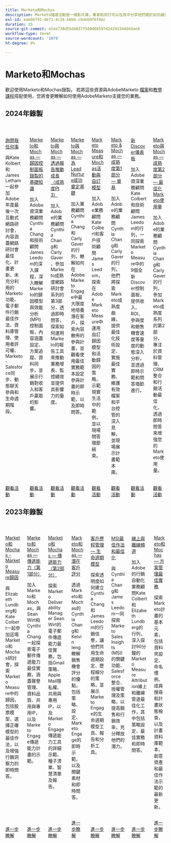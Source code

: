 ```yaml
---
title: Marketo和Mochas
description: Marketo隨選活動是一個影片庫，專家和同行可以在其中分享他們關於如何最佳使用AdobeMarketo的想法和想法。
exl-id: eab06791-de71-4c26-bbb6-cbdeb9f6f8ec
duration: 15
source-git-commit: e54e738d55d4037f500d68597d2d29334ddddae9
workflow-type: tm+mt
source-wordcount: '1079'
ht-degree: 0%

---
```


# Marketo和Mochas

歡迎使用Marketo和Mochas錄製。 若將這些資源與AdobeMarketo [檔案](https://experienceleague.adobe.com/docs/marketo-engage.html)和[教學課程](https://experienceleague.adobe.com/docs/marketo-learn/tutorials/overview.html)搭配使用，您將會更瞭解如何使用AdobeMarketo支援您的業務。

## 2024年錄製

<!-- CARDS

* 2024/ask-me-anything.md {cta  = Watch event}
* 2024/attribution-dashboard-recording.md {cta  = Watch event}
* 2024/drive-growth-with-reporting.md {cta  = Watch event}
* 2024/lead-nurture-success.md {cta  = Watch event}
* 2024/marketo-measure-and-mochas-activities-and-custom-models.md {cta  = Watch event}
* 2024/maturity-part1-foundation.md {cta  = Watch event}
* 2024/new-discover-dashboard.md {cta  = Watch event}
* 2024/optimize-marketo-usage.md {cta  = Watch event}

-->
<!-- START CARDS HTML - DO NOT MODIFY BY HAND -->
<div class="columns">
    <div class="column is-half-tablet is-half-desktop is-one-third-widescreen" aria-label="Ask Me Anything">
        <div class="card" style="height: 100%; display: flex; flex-direction: column; height: 100%;">
            <div class="card-image">
                <figure class="image x-is-16by9">
                    <a href="2024/ask-me-anything.md" title="詢問我任何事" target="_blank" rel="referrer">
                        <img class="is-bordered-r-small" src="https://video.tv.adobe.com/v/3438195/?format=jpeg&nocache=1732325112850" alt="詢問我任何事"
                             style="width: 100%; aspect-ratio: 16 / 9; object-fit: cover; overflow: hidden; display: block; margin: auto;">
                    </a>
                </figure>
            </div>
            <div class="card-content is-padded-small" style="display: flex; flex-direction: column; flex-grow: 1; justify-content: space-between;">
                <div class="top-card-content">
                    <p class="headline is-size-6 has-text-weight-bold">
                        <a href="2024/ask-me-anything.md" target="_blank" rel="referrer" title="詢問我任何事">詢問我任何事</a>
                    </p>
                    <p class="is-size-6">與Kate Kolbert和James Letham一起參加Adobe年度最後一次互動式網路研討會，內容涵蓋網路研討會最佳化、計畫更新、未充分利用的Marketo功能、電子郵件行銷最佳作法、資料庫管理、使用者許可權、Marketo-Salesforce同步、動態聊天參與和生命週期階段。</p>
                </div>
                <a href="2024/ask-me-anything.md" target="_blank" rel="referrer" class="spectrum-Button spectrum-Button--outline spectrum-Button--primary spectrum-Button--sizeM" style="align-self: flex-start; margin-top: 1rem;">
                    <span class="spectrum-Button-label has-no-wrap has-text-weight-bold">觀看活動</span>
                </a>
            </div>
        </div>
    </div>
    <div class="column is-half-tablet is-half-desktop is-one-third-widescreen" aria-label="Marketo & Mochas - Fundamentals of Attribution Dashboards Recording">
        <div class="card" style="height: 100%; display: flex; flex-direction: column; height: 100%;">
            <div class="card-image">
                <figure class="image x-is-16by9">
                    <a href="2024/attribution-dashboard-recording.md" title="Marketo和Mochas — 歸因控制面板錄製的基礎知識" target="_blank" rel="referrer">
                        <img class="is-bordered-r-small" src="https://video.tv.adobe.com/v/3427255/?format=jpeg&nocache=1732325112863" alt="Marketo和Mochas — 歸因控制面板錄製的基礎知識"
                             style="width: 100%; aspect-ratio: 16 / 9; object-fit: cover; overflow: hidden; display: block; margin: auto;">
                    </a>
                </figure>
            </div>
            <div class="card-content is-padded-small" style="display: flex; flex-direction: column; flex-grow: 1; justify-content: space-between;">
                <div class="top-card-content">
                    <p class="headline is-size-6 has-text-weight-bold">
                        <a href="2024/attribution-dashboard-recording.md" target="_blank" rel="referrer" title="Marketo和Mochas — 歸因控制面板錄製的基礎知識">Marketo和Mochas — 歸因控制面板錄製的基礎知識</a>
                    </p>
                    <p class="is-size-6">加入Adobe資深業務顧問Cynthia Chang和技術顧問James Leedom的深入課程，深入瞭解Marketo的歸因模型與效能分析(MPI)控制面板，內容涵蓋設定、方案追蹤、資料同步，並展示行銷對收入和客戶贏取的影響。</p>
                </div>
                <a href="2024/attribution-dashboard-recording.md" target="_blank" rel="referrer" class="spectrum-Button spectrum-Button--outline spectrum-Button--primary spectrum-Button--sizeM" style="align-self: flex-start; margin-top: 1rem;">
                    <span class="spectrum-Button-label has-no-wrap has-text-weight-bold">觀看活動</span>
                </a>
            </div>
        </div>
    </div>
    <div class="column is-half-tablet is-half-desktop is-one-third-widescreen" aria-label="Marketo & Mochas - Driving Growth with Reporting (Maturity Pt 3)">
        <div class="card" style="height: 100%; display: flex; flex-direction: column; height: 100%;">
            <div class="card-image">
                <figure class="image x-is-16by9">
                    <a href="2024/drive-growth-with-reporting.md" title="Marketo與Mochas — 透過報告推動成長（成熟度Pt 3）" target="_blank" rel="referrer">
                        <img class="is-bordered-r-small" src="https://video.tv.adobe.com/v/3435407/?format=jpeg&nocache=1732325112839" alt="Marketo與Mochas — 透過報告推動成長（成熟度Pt 3）"
                             style="width: 100%; aspect-ratio: 16 / 9; object-fit: cover; overflow: hidden; display: block; margin: auto;">
                    </a>
                </figure>
            </div>
            <div class="card-content is-padded-small" style="display: flex; flex-direction: column; flex-grow: 1; justify-content: space-between;">
                <div class="top-card-content">
                    <p class="headline is-size-6 has-text-weight-bold">
                        <a href="2024/drive-growth-with-reporting.md" target="_blank" rel="referrer" title="Marketo與Mochas — 透過報告推動成長（成熟度Pt 3）">Marketo與Mochas — 透過報告推動成長（成熟度Pt 3）</a>
                    </p>
                    <p class="is-size-6">加入Adobe的業務顧問Cynthia Chang和Carly Gaver，參加Marketo成熟度網路研討會系列的第3部分，透過即時問答，探索如何運用Marketo的報告工具來推動業務增長、監控績效並提供具影響力的量度。</p>
                </div>
                <a href="2024/drive-growth-with-reporting.md" target="_blank" rel="referrer" class="spectrum-Button spectrum-Button--outline spectrum-Button--primary spectrum-Button--sizeM" style="align-self: flex-start; margin-top: 1rem;">
                    <span class="spectrum-Button-label has-no-wrap has-text-weight-bold">觀看活動</span>
                </a>
            </div>
        </div>
    </div>
    <div class="column is-half-tablet is-half-desktop is-one-third-widescreen" aria-label="Marketo & Mochas - Laying the Foundation for Lead Nurture Success">
        <div class="card" style="height: 100%; display: flex; flex-direction: column; height: 100%;">
            <div class="card-image">
                <figure class="image x-is-16by9">
                    <a href="2024/lead-nurture-success.md" title="Marketo與Mochas — 為領導培養成功奠定基礎" target="_blank" rel="referrer">
                        <img class="is-bordered-r-small" src="https://video.tv.adobe.com/v/3429436/?format=jpeg&nocache=1732325112847" alt="Marketo與Mochas — 為領導培養成功奠定基礎"
                             style="width: 100%; aspect-ratio: 16 / 9; object-fit: cover; overflow: hidden; display: block; margin: auto;">
                    </a>
                </figure>
            </div>
            <div class="card-content is-padded-small" style="display: flex; flex-direction: column; flex-grow: 1; justify-content: space-between;">
                <div class="top-card-content">
                    <p class="headline is-size-6 has-text-weight-bold">
                        <a href="2024/lead-nurture-success.md" target="_blank" rel="referrer" title="Marketo與Mochas — 為領導培養成功奠定基礎">Marketo與Mochas — 為Lead Nurture成功奠定基礎</a>
                    </p>
                    <p class="is-size-6">加入業務顧問Cynthia Chang和Carly Gaver的行列，瞭解如何在Adobe Marketo Engage中最大限度地培養潛在客戶，探索內容散佈的參與計畫，並觀看使用最佳實務範本設定參與計畫的即時示範，以及即時問答。</p>
                </div>
                <a href="2024/lead-nurture-success.md" target="_blank" rel="referrer" class="spectrum-Button spectrum-Button--outline spectrum-Button--primary spectrum-Button--sizeM" style="align-self: flex-start; margin-top: 1rem;">
                    <span class="spectrum-Button-label has-no-wrap has-text-weight-bold">觀看活動</span>
                </a>
            </div>
        </div>
    </div>
    <div class="column is-half-tablet is-half-desktop is-one-third-widescreen" aria-label="Marketo Measure & Mochas Activities and Custom Models">
        <div class="card" style="height: 100%; display: flex; flex-direction: column; height: 100%;">
            <div class="card-image">
                <figure class="image x-is-16by9">
                    <a href="2024/marketo-measure-and-mochas-activities-and-custom-models.md" title="Marketo Measure與Mochas活動與自訂模型" target="_blank" rel="referrer">
                        <img class="is-bordered-r-small" src="https://video.tv.adobe.com/v/3432603/?format=jpeg&nocache=1732325112842" alt="Marketo Measure與Mochas活動與自訂模型"
                             style="width: 100%; aspect-ratio: 16 / 9; object-fit: cover; overflow: hidden; display: block; margin: auto;">
                    </a>
                </figure>
            </div>
            <div class="card-content is-padded-small" style="display: flex; flex-direction: column; flex-grow: 1; justify-content: space-between;">
                <div class="top-card-content">
                    <p class="headline is-size-6 has-text-weight-bold">
                        <a href="2024/marketo-measure-and-mochas-activities-and-custom-models.md" target="_blank" rel="referrer" title="Marketo Measure與Mochas活動與自訂模型">Marketo Measure和Mochas活動與自訂模型</a>
                    </p>
                    <p class="is-size-6">加入Adobe業務顧問Kate Colbert和客戶技術顧問James Leedom，探索在Adobe Marketo Measure中運用自訂歸因模型和活動歸因的策略，示範現實生活中的範例，並以現場問答環節結束。</p>
                </div>
                <a href="2024/marketo-measure-and-mochas-activities-and-custom-models.md" target="_blank" rel="referrer" class="spectrum-Button spectrum-Button--outline spectrum-Button--primary spectrum-Button--sizeM" style="align-self: flex-start; margin-top: 1rem;">
                    <span class="spectrum-Button-label has-no-wrap has-text-weight-bold">觀看活動</span>
                </a>
            </div>
        </div>
    </div>
    <div class="column is-half-tablet is-half-desktop is-one-third-widescreen" aria-label="Marketo & Mochas - Maturity Part 1 - Laying the Foundation">
        <div class="card" style="height: 100%; display: flex; flex-direction: column; height: 100%;">
            <div class="card-image">
                <figure class="image x-is-16by9">
                    <a href="2024/maturity-part1-foundation.md" title="Marketo與Mochas — 成熟度第1部分 — 奠基基礎" target="_blank" rel="referrer">
                        <img class="is-bordered-r-small" src="https://video.tv.adobe.com/v/3432499/?format=jpeg&nocache=1732325112852" alt="Marketo與Mochas — 成熟度第1部分 — 奠基基礎"
                             style="width: 100%; aspect-ratio: 16 / 9; object-fit: cover; overflow: hidden; display: block; margin: auto;">
                    </a>
                </figure>
            </div>
            <div class="card-content is-padded-small" style="display: flex; flex-direction: column; flex-grow: 1; justify-content: space-between;">
                <div class="top-card-content">
                    <p class="headline is-size-6 has-text-weight-bold">
                        <a href="2024/maturity-part1-foundation.md" target="_blank" rel="referrer" title="Marketo與Mochas — 成熟度第1部分 — 奠基基礎">Marketo &amp; Mochas — 成熟度第1部分 — 奠基</a>
                    </p>
                    <p class="is-size-6">加入Adobe的業務顧問Cynthia Chang和Carly Gaver的行列，他們將探索Marketo成熟度曲線，提供最佳化技術設定、實施最佳實務、維護有效檔案和平台控管的深入見解，並現場展示計畫範本庫。</p>
                </div>
                <a href="2024/maturity-part1-foundation.md" target="_blank" rel="referrer" class="spectrum-Button spectrum-Button--outline spectrum-Button--primary spectrum-Button--sizeM" style="align-self: flex-start; margin-top: 1rem;">
                    <span class="spectrum-Button-label has-no-wrap has-text-weight-bold">觀看活動</span>
                </a>
            </div>
        </div>
    </div>
    <div class="column is-half-tablet is-half-desktop is-one-third-widescreen" aria-label="New Discover Dashboards">
        <div class="card" style="height: 100%; display: flex; flex-direction: column; height: 100%;">
            <div class="card-image">
                <figure class="image x-is-16by9">
                    <a href="2024/new-discover-dashboard.md" title="全新Discover控制面板" target="_blank" rel="referrer">
                        <img class="is-bordered-r-small" src="https://video.tv.adobe.com/v/3428405/?format=jpeg&nocache=1732325112860" alt="全新Discover控制面板"
                             style="width: 100%; aspect-ratio: 16 / 9; object-fit: cover; overflow: hidden; display: block; margin: auto;">
                    </a>
                </figure>
            </div>
            <div class="card-content is-padded-small" style="display: flex; flex-direction: column; flex-grow: 1; justify-content: space-between;">
                <div class="top-card-content">
                    <p class="headline is-size-6 has-text-weight-bold">
                        <a href="2024/new-discover-dashboard.md" target="_blank" rel="referrer" title="全新Discover控制面板">新Discover儀表板</a>
                    </p>
                    <p class="is-size-6">加入Adobe資深業務顧問Kate Colbert和技術顧問James Leedom的行列，一同探索Marketo Measure中的9個全新Discover控制面板，提供收入、ROI、參與度和銷售機會速度等量度的動態深入分析，並透過即時示範和問答環節進行。</p>
                </div>
                <a href="2024/new-discover-dashboard.md" target="_blank" rel="referrer" class="spectrum-Button spectrum-Button--outline spectrum-Button--primary spectrum-Button--sizeM" style="align-self: flex-start; margin-top: 1rem;">
                    <span class="spectrum-Button-label has-no-wrap has-text-weight-bold">觀看活動</span>
                </a>
            </div>
        </div>
    </div>
    <div class="column is-half-tablet is-half-desktop is-one-third-widescreen" aria-label="Marketo & Mochas - Maturity Part 2 - Optimizing Your Marketo Usage">
        <div class="card" style="height: 100%; display: flex; flex-direction: column; height: 100%;">
            <div class="card-image">
                <figure class="image x-is-16by9">
                    <a href="2024/optimize-marketo-usage.md" title="Marketo與Mochas — 成熟度第2部分 — 最佳化Marketo使用" target="_blank" rel="referrer">
                        <img class="is-bordered-r-small" src="https://video.tv.adobe.com/v/3434699/?format=jpeg&nocache=1732325112857" alt="Marketo與Mochas — 成熟度第2部分 — 最佳化Marketo使用"
                             style="width: 100%; aspect-ratio: 16 / 9; object-fit: cover; overflow: hidden; display: block; margin: auto;">
                    </a>
                </figure>
            </div>
            <div class="card-content is-padded-small" style="display: flex; flex-direction: column; flex-grow: 1; justify-content: space-between;">
                <div class="top-card-content">
                    <p class="headline is-size-6 has-text-weight-bold">
                        <a href="2024/optimize-marketo-usage.md" target="_blank" rel="referrer" title="Marketo與Mochas — 成熟度第2部分 — 最佳化Marketo使用">Marketo與Mochas — 成熟度第2部分 — 最佳化Marketo使用量</a>
                    </p>
                    <p class="is-size-6">加入Adobe的業務顧問Cynthia Chang和Carly Gaver的行列，參加Marketo成熟度系列的第2部分，專注於資料管理、CRM整合和行銷活動最佳化，透過即時問答來增強您的Marketo使用量。</p>
                </div>
                <a href="2024/optimize-marketo-usage.md" target="_blank" rel="referrer" class="spectrum-Button spectrum-Button--outline spectrum-Button--primary spectrum-Button--sizeM" style="align-self: flex-start; margin-top: 1rem;">
                    <span class="spectrum-Button-label has-no-wrap has-text-weight-bold">觀看活動</span>
                </a>
            </div>
        </div>
    </div>
</div>
<!-- END CARDS HTML - DO NOT MODIFY BY HAND -->

## 2023年錄製

<!-- CARDS

* 2023/attribution.md
* 2023/deliverability-part-one.md
* 2023/deliverability-part-two.md
* 2023/lead-scoring.md
* 2023/lifecycle-modeling.md
* 2023/msi-best-practices.md
* 2023/online-offline.md
* 2023/program-management.md

-->
<!-- START CARDS HTML - DO NOT MODIFY BY HAND -->
<div class="columns">
    <div class="column is-half-tablet is-half-desktop is-one-third-widescreen" aria-label="Marketo and Mochas - Marketo Measure Attribution">
        <div class="card" style="height: 100%; display: flex; flex-direction: column; height: 100%;">
            <div class="card-image">
                <figure class="image x-is-16by9">
                    <a href="2023/attribution.md" title="Marketo和Mochas - Marketo Measure歸因" target="_blank" rel="referrer">
                        <img class="is-bordered-r-small" src="https://video.tv.adobe.com/v/3413506/?format=jpeg&nocache=1732325113341" alt="Marketo和Mochas - Marketo Measure歸因"
                             style="width: 100%; aspect-ratio: 16 / 9; object-fit: cover; overflow: hidden; display: block; margin: auto;">
                    </a>
                </figure>
            </div>
            <div class="card-content is-padded-small" style="display: flex; flex-direction: column; flex-grow: 1; justify-content: space-between;">
                <div class="top-card-content">
                    <p class="headline is-size-6 has-text-weight-bold">
                        <a href="2023/attribution.md" target="_blank" rel="referrer" title="Marketo和Mochas - Marketo Measure歸因">Marketo和Mochas - Marketo Measure歸因</a>
                    </p>
                    <p class="is-size-6">與Elizabeth Lundberg和Kate Colbert一起參加這場Marketo和Mochas研討會，探索Marketo Measure中的歸因，包括股票模型、選擇正確模型的最佳作法，以及增強行銷洞察力的即時問答。</p>
                </div>
                <a href="2023/attribution.md" target="_blank" rel="referrer" class="spectrum-Button spectrum-Button--outline spectrum-Button--primary spectrum-Button--sizeM" style="align-self: flex-start; margin-top: 1rem;">
                    <span class="spectrum-Button-label has-no-wrap has-text-weight-bold">進一步瞭解</span>
                </a>
            </div>
        </div>
    </div>
    <div class="column is-half-tablet is-half-desktop is-one-third-widescreen" aria-label="Marketo and Mochas - Deliverability (Part 1)">
        <div class="card" style="height: 100%; display: flex; flex-direction: column; height: 100%;">
            <div class="card-image">
                <figure class="image x-is-16by9">
                    <a href="2023/deliverability-part-one.md" title="Marketo與Mochas — 傳遞能力（第1部分）" target="_blank" rel="referrer">
                        <img class="is-bordered-r-small" src="https://video.tv.adobe.com/v/3416666/?format=jpeg&nocache=1732325113335" alt="Marketo與Mochas — 傳遞能力（第1部分）"
                             style="width: 100%; aspect-ratio: 16 / 9; object-fit: cover; overflow: hidden; display: block; margin: auto;">
                    </a>
                </figure>
            </div>
            <div class="card-content is-padded-small" style="display: flex; flex-direction: column; flex-grow: 1; justify-content: space-between;">
                <div class="top-card-content">
                    <p class="headline is-size-6 has-text-weight-bold">
                        <a href="2023/deliverability-part-one.md" target="_blank" rel="referrer" title="Marketo與Mochas — 傳遞能力（第1部分）">Marketo和Mochas — 傳遞能力（第1部分）</a>
                    </p>
                    <p class="is-size-6">加入Marketo和Mochas，與Sean Wirt和Cynthia Chang一起探索電子郵件傳遞能力最佳實務，涵蓋聲譽管理、資料品質、共用與專用IP，以及Marketo Engage傳遞能力計畫的示範。</p>
                </div>
                <a href="2023/deliverability-part-one.md" target="_blank" rel="referrer" class="spectrum-Button spectrum-Button--outline spectrum-Button--primary spectrum-Button--sizeM" style="align-self: flex-start; margin-top: 1rem;">
                    <span class="spectrum-Button-label has-no-wrap has-text-weight-bold">進一步瞭解</span>
                </a>
            </div>
        </div>
    </div>
    <div class="column is-half-tablet is-half-desktop is-one-third-widescreen" aria-label="Marketo and Mochas - Deliverability (Part 2)">
        <div class="card" style="height: 100%; display: flex; flex-direction: column; height: 100%;">
            <div class="card-image">
                <figure class="image x-is-16by9">
                    <a href="2023/deliverability-part-two.md" title="Marketo與Mochas — 傳遞能力（第2部分）" target="_blank" rel="referrer">
                        <img class="is-bordered-r-small" src="https://video.tv.adobe.com/v/3418668/?format=jpeg&nocache=1732325113338" alt="Marketo與Mochas — 傳遞能力（第2部分）"
                             style="width: 100%; aspect-ratio: 16 / 9; object-fit: cover; overflow: hidden; display: block; margin: auto;">
                    </a>
                </figure>
            </div>
            <div class="card-content is-padded-small" style="display: flex; flex-direction: column; flex-grow: 1; justify-content: space-between;">
                <div class="top-card-content">
                    <p class="headline is-size-6 has-text-weight-bold">
                        <a href="2023/deliverability-part-two.md" target="_blank" rel="referrer" title="Marketo與Mochas — 傳遞能力（第2部分）">Marketo和Mochas — 傳遞能力（第2部分）</a>
                    </p>
                    <p class="is-size-6">探索Marketo Deliverability Manager Sean Wirt的電子郵件傳遞能力最佳實務，包括Gmail策略、Apple Mail隱私權、共用與專用IP，以及Marketo Engage傳遞能力工具的詳細示範、種子清單、智慧清單及報告。</p>
                </div>
                <a href="2023/deliverability-part-two.md" target="_blank" rel="referrer" class="spectrum-Button spectrum-Button--outline spectrum-Button--primary spectrum-Button--sizeM" style="align-self: flex-start; margin-top: 1rem;">
                    <span class="spectrum-Button-label has-no-wrap has-text-weight-bold">進一步瞭解</span>
                </a>
            </div>
        </div>
    </div>
    <div class="column is-half-tablet is-half-desktop is-one-third-widescreen" aria-label="Marketo and Mochas - Lead Scoring">
        <div class="card" style="height: 100%; display: flex; flex-direction: column; height: 100%;">
            <div class="card-image">
                <figure class="image x-is-16by9">
                    <a href="2023/lead-scoring.md" title="Marketo和Mochas — 銷售機會評分" target="_blank" rel="referrer">
                        <img class="is-bordered-r-small" src="https://video.tv.adobe.com/v/3412722/?format=jpeg&nocache=1732325113346" alt="Marketo和Mochas — 銷售機會評分"
                             style="width: 100%; aspect-ratio: 16 / 9; object-fit: cover; overflow: hidden; display: block; margin: auto;">
                    </a>
                </figure>
            </div>
            <div class="card-content is-padded-small" style="display: flex; flex-direction: column; flex-grow: 1; justify-content: space-between;">
                <div class="top-card-content">
                    <p class="headline is-size-6 has-text-weight-bold">
                        <a href="2023/lead-scoring.md" target="_blank" rel="referrer" title="Marketo和Mochas — 銷售機會評分">Marketo和Mochas — 潛在客戶評分</a>
                    </p>
                    <p class="is-size-6">透過Marketo和Mochas的Cynthia Chang和Kelvin Ieng瞭解銷售機會評分的優點，包括策略、設定、Marketo Engage的即時示範，以及關鍵素材和即時問答。</p>
                </div>
                <a href="2023/lead-scoring.md" target="_blank" rel="referrer" class="spectrum-Button spectrum-Button--outline spectrum-Button--primary spectrum-Button--sizeM" style="align-self: flex-start; margin-top: 1rem;">
                    <span class="spectrum-Button-label has-no-wrap has-text-weight-bold">進一步瞭解</span>
                </a>
            </div>
        </div>
    </div>
    <div class="column is-half-tablet is-half-desktop is-one-third-widescreen" aria-label="Customer Journey Management - Lifecycle Modeling">
        <div class="card" style="height: 100%; display: flex; flex-direction: column; height: 100%;">
            <div class="card-image">
                <figure class="image x-is-16by9">
                    <a href="2023/lifecycle-modeling.md" title="客戶歷程管理 — 生命週期模式" target="_blank" rel="referrer">
                        <img class="is-bordered-r-small" src="https://video.tv.adobe.com/v/3420763/?format=jpeg&nocache=1732325113348" alt="客戶歷程管理 — 生命週期模式"
                             style="width: 100%; aspect-ratio: 16 / 9; object-fit: cover; overflow: hidden; display: block; margin: auto;">
                    </a>
                </figure>
            </div>
            <div class="card-content is-padded-small" style="display: flex; flex-direction: column; flex-grow: 1; justify-content: space-between;">
                <div class="top-card-content">
                    <p class="headline is-size-6 has-text-weight-bold">
                        <a href="2023/lifecycle-modeling.md" target="_blank" rel="referrer" title="客戶歷程管理 — 生命週期模式">客戶歷程管理 — 生命週期模型</a>
                    </p>
                    <p class="is-size-6">探索透明度如何建立Cynthia Chang和James Leedom的行銷信譽，讓他們共用生命週期設定、歷程細分的策略，並展示Marketo Engage的生命週期模型工具、報告和分析工具。</p>
                </div>
                <a href="2023/lifecycle-modeling.md" target="_blank" rel="referrer" class="spectrum-Button spectrum-Button--outline spectrum-Button--primary spectrum-Button--sizeM" style="align-self: flex-start; margin-top: 1rem;">
                    <span class="spectrum-Button-label has-no-wrap has-text-weight-bold">進一步瞭解</span>
                </a>
            </div>
        </div>
    </div>
    <div class="column is-half-tablet is-half-desktop is-one-third-widescreen" aria-label="MSI Best Practices and Optimization">
        <div class="card" style="height: 100%; display: flex; flex-direction: column; height: 100%;">
            <div class="card-image">
                <figure class="image x-is-16by9">
                    <a href="2023/msi-best-practices.md" title="MSI最佳作法和最佳化" target="_blank" rel="referrer">
                        <img class="is-bordered-r-small" src="https://video.tv.adobe.com/v/3422797?format=jpeg&nocache=1732325113352" alt="MSI最佳作法和最佳化"
                             style="width: 100%; aspect-ratio: 16 / 9; object-fit: cover; overflow: hidden; display: block; margin: auto;">
                    </a>
                </figure>
            </div>
            <div class="card-content is-padded-small" style="display: flex; flex-direction: column; flex-grow: 1; justify-content: space-between;">
                <div class="top-card-content">
                    <p class="headline is-size-6 has-text-weight-bold">
                        <a href="2023/msi-best-practices.md" target="_blank" rel="referrer" title="MSI最佳作法和最佳化">MSI最佳作法和最佳化</a>
                    </p>
                    <p class="is-size-6">與Cynthia Chang和James Leedom一同探索Marketo Sales Insights (MSI)的關鍵功能、Salesforce整合、授權管理及策略，以提高銷售和行銷效率，充分釋放他們的潛力。</p>
                </div>
                <a href="2023/msi-best-practices.md" target="_blank" rel="referrer" class="spectrum-Button spectrum-Button--outline spectrum-Button--primary spectrum-Button--sizeM" style="align-self: flex-start; margin-top: 1rem;">
                    <span class="spectrum-Button-label has-no-wrap has-text-weight-bold">進一步瞭解</span>
                </a>
            </div>
        </div>
    </div>
    <div class="column is-half-tablet is-half-desktop is-one-third-widescreen" aria-label="Online vs Offline Channels">
        <div class="card" style="height: 100%; display: flex; flex-direction: column; height: 100%;">
            <div class="card-image">
                <figure class="image x-is-16by9">
                    <a href="2023/online-offline.md" title="線上與離線頻道" target="_blank" rel="referrer">
                        <img class="is-bordered-r-small" src="https://video.tv.adobe.com/v/3422363/?format=jpeg&nocache=1732325113350" alt="線上與離線頻道"
                             style="width: 100%; aspect-ratio: 16 / 9; object-fit: cover; overflow: hidden; display: block; margin: auto;">
                    </a>
                </figure>
            </div>
            <div class="card-content is-padded-small" style="display: flex; flex-direction: column; flex-grow: 1; justify-content: space-between;">
                <div class="top-card-content">
                    <p class="headline is-size-6 has-text-weight-bold">
                        <a href="2023/online-offline.md" target="_blank" rel="referrer" title="線上與離線頻道">線上與離線頻道</a>
                    </p>
                    <p class="is-size-6">加入Adobe的行銷自動化業務顧問Kate Colbert和Elizabeth Lundberg的行列，深入探討90分鐘的Marketo Measure Attribution線上和離線管道最佳化工作，其中包括策略設定、最佳實務和即時問答。</p>
                </div>
                <a href="2023/online-offline.md" target="_blank" rel="referrer" class="spectrum-Button spectrum-Button--outline spectrum-Button--primary spectrum-Button--sizeM" style="align-self: flex-start; margin-top: 1rem;">
                    <span class="spectrum-Button-label has-no-wrap has-text-weight-bold">進一步瞭解</span>
                </a>
            </div>
        </div>
    </div>
    <div class="column is-half-tablet is-half-desktop is-one-third-widescreen" aria-label="Marketo and Mochas - Program Management Best Practices">
        <div class="card" style="height: 100%; display: flex; flex-direction: column; height: 100%;">
            <div class="card-image">
                <figure class="image x-is-16by9">
                    <a href="2023/program-management.md" title="Marketo與Mochas — 方案管理最佳實務" target="_blank" rel="referrer">
                        <img class="is-bordered-r-small" src="https://video.tv.adobe.com/v/3425070/?format=jpeg&nocache=1732325113343" alt="Marketo與Mochas — 方案管理最佳實務"
                             style="width: 100%; aspect-ratio: 16 / 9; object-fit: cover; overflow: hidden; display: block; margin: auto;">
                    </a>
                </figure>
            </div>
            <div class="card-content is-padded-small" style="display: flex; flex-direction: column; flex-grow: 1; justify-content: space-between;">
                <div class="top-card-content">
                    <p class="headline is-size-6 has-text-weight-bold">
                        <a href="2023/program-management.md" target="_blank" rel="referrer" title="Marketo與Mochas — 方案管理最佳實務">Marketo和Mochas — 方案管理最佳實務</a>
                    </p>
                    <p class="is-size-6">探索Marketo計畫的基本元素，包括資料夾設定、命名慣例、成員搜尋和計畫狀態檢查，以及計畫資料庫範本、創意資產和最佳作法示範的最新更新。</p>
                </div>
                <a href="2023/program-management.md" target="_blank" rel="referrer" class="spectrum-Button spectrum-Button--outline spectrum-Button--primary spectrum-Button--sizeM" style="align-self: flex-start; margin-top: 1rem;">
                    <span class="spectrum-Button-label has-no-wrap has-text-weight-bold">進一步瞭解</span>
                </a>
            </div>
        </div>
    </div>
</div>
<!-- END CARDS HTML - DO NOT MODIFY BY HAND -->

<!--
>[!TIP]
>
>**All recorded sessions are listed in the navigation on the left**.
-->